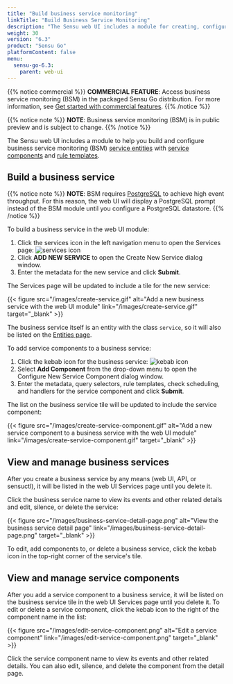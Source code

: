 ```yaml
---
title: "Build business service monitoring"
linkTitle: "Build Business Service Monitoring"
description: "The Sensu web UI includes a module for creating, configuring, editing, and deleting business service monitoring (BSM) service components and rule templates. Read this page to learn how to use the Sensu web UI BSM module."
weight: 30
version: "6.3"
product: "Sensu Go"
platformContent: false
menu:
  sensu-go-6.3:
    parent: web-ui
---
```


{{% notice commercial %}}
**COMMERCIAL FEATURE**: Access business service monitoring (BSM) in the packaged Sensu Go distribution.
For more information, see [Get started with commercial features](../../commercial/).
{{% /notice %}}

{{% notice note %}}
**NOTE**: Business service monitoring (BSM) is in public preview and is subject to change. 
{{% /notice %}}

The Sensu web UI includes a module to help you build and configure business service monitoring (BSM) [service entities][4] with [service components][1] and [rule templates][2].

## Build a business service

{{% notice note %}}
**NOTE**: BSM requires [PostgreSQL](../../operations/deploy-sensu/scale-event-storage/) to achieve high event throughput.
For this reason, the web UI will display a PostgreSQL prompt instead of the BSM module until you configure a PostgreSQL datastore.
{{% /notice %}}

To build a business service in the web UI module:

1. Click the services icon in the left navigation menu to open the Services page: ![services icon](/images/web-ui-services-icon.png)
2. Click **ADD NEW SERVICE** to open the Create New Service dialog window.
3. Enter the metadata for the new service and click **Submit**.

The Services page will be updated to include a tile for the new service:

{{< figure src="/images/create-service.gif" alt="Add a new business service with the web UI module" link="/images/create-service.gif" target="_blank" >}}

The business service itself is an entity with the class `service`, so it will also be listed on the [Entities page][3].

To add service components to a business service:

1. Click the kebab icon for the business service: ![kebab icon](/images/web-ui-kebab-icon.png)
2. Select **Add Component** from the drop-down menu to open the Configure New Service Component dialog window.
3. Enter the metadata, query selectors, rule templates, check scheduling, and handlers for the service component and click **Submit**.

The list on the business service tile will be updated to include the service component:

{{< figure src="/images/create-service-component.gif" alt="Add a new service component to a business service with the web UI module" link="/images/create-service-component.gif" target="_blank" >}}

## View and manage business services

After you create a business service by any means (web UI, API, or sensuctl), it will be listed in the web UI Services page until you delete it.

Click the business service name to view its events and other related details and edit, silence, or delete the service:

{{< figure src="/images/business-service-detail-page.png" alt="View the business service detail page" link="/images/business-service-detail-page.png" target="_blank" >}}

To edit, add components to, or delete a business service, click the kebab icon in the top-right corner of the service's tile.

## View and manage service components

After you add a service component to a business service, it will be listed on the business service tile in the web UI Services page until you delete it.
To edit or delete a service component, click the kebab icon to the right of the component name in the list:

{{< figure src="/images/edit-service-component.png" alt="Edit a service component" link="/images/edit-service-component.png" target="_blank" >}}

Click the service component name to view its events and other related details.
You can also edit, silence, and delete the component from the detail page.


[1]: ../../observability-pipeline/observe-schedule/service-components/
[2]: ../../observability-pipeline/observe-schedule/rule-templates/
[3]: ../view-manage-resources/#manage-entities
[4]: ../../observability-pipeline/observe-entities/#service-entities
